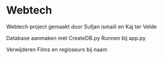 # Webtech

Webtech project gemaakt door Sufjan ismaili en Kaj ter Velde

Database aanmaken met CreateDB.py
Runnen bij app.py

Verwijderen Films en regisseurs bij naam
